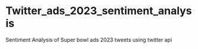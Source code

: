 # Twitter_ads_2023_sentiment_analysis
Sentiment Analysis of Super bowl ads 2023 tweets using twitter api

